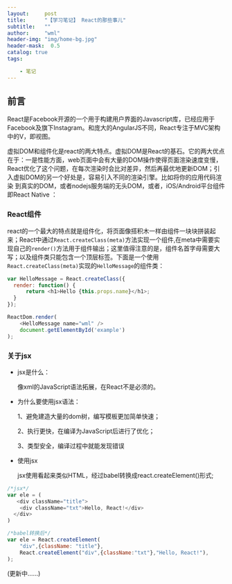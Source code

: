 ```yaml
---
layout:     post
title:      "【学习笔记】 React的那些事儿"
subtitle:   ""
author:     "wml"
header-img: "img/home-bg.jpg"
header-mask:  0.5
catalog: true
tags:

    - 笔记
---
```


## 前言

React是Facebook开源的一个用于构建用户界面的Javascript库，已经应用于Facebook及旗下Instagram。和庞大的AngularJS不同，React专注于MVC架构中的V，即视图。

虚拟DOM和组件化是react的两大特点。虚拟DOM是React的基石。它的两大优点在于：一是性能方面，web页面中会有大量的DOM操作使得页面渲染速度变慢，React优化了这个问题，在每次渲染时会比对差异，然后再最优地更新DOM；引入虚拟DOM的另一个好处是，容易引入不同的渲染引擎。比如将你的应用代码渲染 到真实的DOM，或者nodejs服务端的无头DOM，或者，iOS/Android平台组件即React Native ：

### React组件

  react的一个最大的特点就是组件化，将页面像搭积木一样由组件一块块拼装起来；React中通过`React.createClass(meta)`方法实现一个组件,在meta中需要实现自己的`render()`方法用于组件输出；这里值得注意的是，组件名首字母需要大写；以及组件类只能包含一个顶层标签。下面是一个使用`React.createClass(meta)`实现的`HelloMessage`的组件类：

  ```javascript
  var HelloMessage = React.createClass({
    render: function() {
        return <h1>Hello {this.props.name}</h1>;
    }
  });

  ReactDom.render(
      <HelloMessage name="wml" />
      document.getElementById('example')
  );
  ```

### 关于jsx

* jsx是什么：

    像xml的JavaScript语法拓展，在React不是必须的。

* 为什么要使用jsx语法：

    1、避免建造大量的dom树，编写模板更加简单快速；

    2、执行更快，在编译为JavaScript后进行了优化；

    3、类型安全，编译过程中就能发现错误

* 使用jsx

    jsx使用看起来类似HTML，经过babel转换成react.createElement()形式;

```javascript
/*jsx*/
var ele = (
   <div className="title">
    <div className="txt">Hello, React!</div>
  </div>
)

/*babel转换后*/
var ele = React.createElement(
    "div",{className: "title"},
    React.createElement("div",{className:"txt"},"Hello, React!"),
);
```

(更新中……)